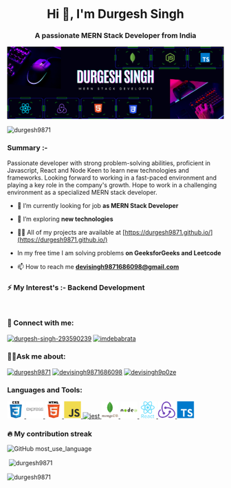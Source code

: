<h1 align="center">Hi 👋, I'm Durgesh Singh</h1>
<h3 align="center">A passionate MERN Stack Developer from India</h3>

![logo](https://github.com/Durgesh9871/Durgesh9871/blob/main/cover.png)

<p align="left"> <img src="https://komarev.com/ghpvc/?username=durgesh9871&label=Profile%20views&color=0e75b6&style=plastic" alt="durgesh9871" /> </p>

### Summary :-  
Passionate developer with strong problem-solving abilities,
proficient in Javascript, React and Node Keen to learn new
technologies and frameworks. Looking forward to working in a
fast-paced environment and playing a key role in the
company's growth. Hope to work in a challenging environment
as a specialized MERN stack developer.



- 🔭 I’m currently looking for job **as MERN Stack Developer**

- 🌱 I’m exploring **new technologies**

- 👨‍💻 All of my projects are available at [https://durgesh9871.github.io/](https://durgesh9871.github.io/)

- In my free time I am solving problems **on GeeksforGeeks and Leetcode**

- 📫 How to reach me **devisingh9871686098@gmail.com** 


### ⚡ My Interest's :-      Backend Development 
<br>
 
<h3 align="left">📱 Connect with  me:</h3>
<p align="left">
<a href="https://linkedin.com/in/durgesh-singh-293590239" target="blank"><img align="center" src="https://raw.githubusercontent.com/rahuldkjain/github-profile-readme-generator/master/src/images/icons/Social/linked-in-alt.svg" alt="durgesh-singh-293590239" height="30" width="40" /></a>
<a target={"_blank"} href="https://wa.me/+9871686098?text="><img align="center" src="https://static.whatsapp.net/rsrc.php/ym/r/36B424nhiL4.svg" alt="imdebabrata" height="30" width="auto" /></a>

<br>

<h3 align="left">👩‍💻Ask me about:</h3>
<a href="https://codesandbox.com/durgesh9871" target="blank"><img align="center" src="https://raw.githubusercontent.com/rahuldkjain/github-profile-readme-generator/master/src/images/icons/Social/codesandbox.svg" alt="durgesh9871" height="30" width="40" /></a>
<a href="https://www.leetcode.com/devisingh9871686098" target="blank"><img align="center" src="https://raw.githubusercontent.com/rahuldkjain/github-profile-readme-generator/master/src/images/icons/Social/leet-code.svg" alt="devisingh9871686098" height="30" width="40" /></a>
<a href="https://auth.geeksforgeeks.org/user/devisingh9p0ze" target="blank"><img align="center" src="https://raw.githubusercontent.com/rahuldkjain/github-profile-readme-generator/master/src/images/icons/Social/geeks-for-geeks.svg" alt="devisingh9p0ze" height="30" width="40" /></a>
</p>




<h3 align="left">Languages and Tools:</h3>
<p align="left"> <a href="https://www.w3schools.com/css/" target="_blank" rel="noreferrer"> <img src="https://raw.githubusercontent.com/devicons/devicon/master/icons/css3/css3-original-wordmark.svg" alt="css3" width="40" height="40"/> </a> <a href="https://expressjs.com" target="_blank" rel="noreferrer"> <img src="https://raw.githubusercontent.com/devicons/devicon/master/icons/express/express-original-wordmark.svg" alt="express" width="40" height="40"/> </a> <a href="https://www.w3.org/html/" target="_blank" rel="noreferrer"> <img src="https://raw.githubusercontent.com/devicons/devicon/master/icons/html5/html5-original-wordmark.svg" alt="html5" width="40" height="40"/> </a> <a href="https://developer.mozilla.org/en-US/docs/Web/JavaScript" target="_blank" rel="noreferrer"> <img src="https://raw.githubusercontent.com/devicons/devicon/master/icons/javascript/javascript-original.svg" alt="javascript" width="40" height="40"/> </a> <a href="https://jestjs.io" target="_blank" rel="noreferrer"> <img src="https://www.vectorlogo.zone/logos/jestjsio/jestjsio-icon.svg" alt="jest" width="40" height="40"/> </a> <a href="https://www.mongodb.com/" target="_blank" rel="noreferrer"> <img src="https://raw.githubusercontent.com/devicons/devicon/master/icons/mongodb/mongodb-original-wordmark.svg" alt="mongodb" width="40" height="40"/> </a> <a href="https://nodejs.org" target="_blank" rel="noreferrer"> <img src="https://raw.githubusercontent.com/devicons/devicon/master/icons/nodejs/nodejs-original-wordmark.svg" alt="nodejs" width="40" height="40"/> </a> <a href="https://reactjs.org/" target="_blank" rel="noreferrer"> <img src="https://raw.githubusercontent.com/devicons/devicon/master/icons/react/react-original-wordmark.svg" alt="react" width="40" height="40"/> </a> <a href="https://redux.js.org" target="_blank" rel="noreferrer"> <img src="https://raw.githubusercontent.com/devicons/devicon/master/icons/redux/redux-original.svg" alt="redux" width="40" height="40"/> </a> <a href="https://www.typescriptlang.org/" target="_blank" rel="noreferrer"> <img src="https://raw.githubusercontent.com/devicons/devicon/master/icons/typescript/typescript-original.svg" alt="typescript" width="40" height="40"/> </a> </p>



### 🔥 My contribution streak
![GitHub most_use_language](https://github-readme-stats.vercel.app/api/top-langs?username=durgesh9871&show_icons=true&title_color=ffc800&text_color=ffffff&bg_color=000000&locale=en&layout=compact)

<!-- <p><img align="left" src="https://github-readme-stats.vercel.app/api/top-langs?
username=durgesh9871&show_icons=true&title_color=ffc800&text_color=ffffff&bg_color=010000&locale=en&layout=compact" alt="durgesh9871" /></p>
 -->

<p>&nbsp;<img align="center" src="https://github-readme-stats.vercel.app/api?username=durgesh9871&show_icons=true&title_color=08bbf7&text_color=ffffff&bg_color=010000&locale=en" alt="durgesh9871" /></p>

<p><img align="center" src="https://github-readme-streak-stats.herokuapp.com/?user=durgesh9871&theme=highcontrast" alt="durgesh9871" /></p>
